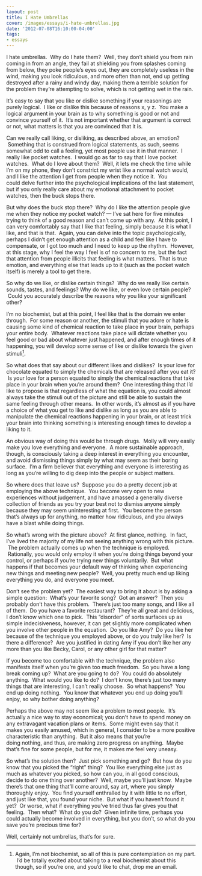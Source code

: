 ```yaml
---
layout: post
title: I Hate Umbrellas
cover: /images/essays/i-hate-umbrellas.jpg
date: '2012-07-08T16:10:00-04:00'
tags:
- essays
---
```


I hate umbrellas.  Why do I hate them?  Well, they don’t shield you from rain coming in from an angle, they fail at shielding you from splashes coming from below, they poke people’s eyes out, they are completely useless in the wind, making you look ridiculous, and more often than not, end up getting destroyed after a rainy and windy day, making them a terrible solution for the problem they’re attempting to solve, which is not getting wet in the rain.

It’s easy to say that you like or dislike something if your reasonings are purely logical.  I like or dislike this because of reasons x, y z.  You make a logical argument in your brain as to why something is good or not and convince yourself of it.  It’s not important whether that argument is correct or not, what matters is that you are convinced that it is.

Can we really call liking, or disliking, as described above, an emotion?  Something that is construed from logical statements, as such, seems somewhat odd to call a feeling, yet most people use it in that manner.  I really like pocket watches.  I would go as far to say that I love pocket watches.  What do I love about them?  Well, it lets me check the time while I’m on my phone, they don’t constrict my wrist like a normal watch would, and I like the attention I get from people when they notice it.  You could delve further into the psychological implications of the last statement, but if you only really care about my emotional attachment to pocket watches, then the buck stops there.  

But why does the buck stop there?  Why do I like the attention people give me when they notice my pocket watch?  — I’ve sat here for five minutes trying to think of a good reason and can’t come up with any.  At this point, I can very comfortably say that I like that feeling, simply because it is what I like, and that is that.  Again, you can delve into the topic psychologically, perhaps I didn’t get enough attention as a child and feel like I have to compensate, or I got too much and I need to keep up the rhythm.  However, at this stage, why I feel the way I feel is of no concern to me, but the fact that attention from people illicits that feeling is what matters.  That is true emotion, and everything else that leads up to it (such as the pocket watch itself) is merely a tool to get there.

So why do we like, or dislike certain things?  Why do we really like certain sounds, tastes, and feelings? Why do we like, or even love certain people?  Could you accurately describe the reasons why you like your significant other?

I’m no biochemist, but at this point, I feel like that is the domain we enter through.  For some reason or another, the stimuli that you adore or hate is causing some kind of chemical reaction to take place in your brain, perhaps your entire body.  Whatever reactions take place will dictate whether you feel good or bad about whatever just happened, and after enough times of it happening, you will develop some sense of like or dislike towards the given stimuli[<sup>1</sup>](#footnotes).

So what does that say about our different likes and dislikes?  Is your love for chocolate equated to simply the chemicals that are released after you eat it?  Is your love for a person equated to simply the chemical reactions that take place in your brain when you’re around them?  One interesting thing that I’d like to propose is that regardless of what the equation is, you could almost always take the stimuli out of the picture and still be able to sustain the same feeling through other means.  In other words, it’s almost as if you have a choice of what you get to like and dislike as long as you are able to manipulate the chemical reactions happening in your brain, or at least trick your brain into thinking something is interesting enough times to develop a liking to it.

An obvious way of doing this would be through drugs.  Molly will very easily make you love everything and everyone.  A more sustainable approach, though, is consciously taking a deep interest in everything you encounter, and avoid dismissing things simply by what may seem as their boring surface.  I’m a firm believer that everything and everyone is interesting as long as you’re willing to dig deep into the people or subject matters.

So where does that leave us?  Suppose you do a pretty decent job at employing the above technique.  You become very open to new experiences without judgement, and have amassed a generally diverse collection of friends as you try your best not to dismiss anyone simply because they may seem uninteresting at first.  You become the person that’s always up for anything, no matter how ridiculous, and you always have a blast while doing things.

So what’s wrong with the picture above?  At first glance, nothing.  In fact, I’ve lived the majority of my life not seeing anything wrong with this picture.  The problem actually comes up when the technique is employed.  Rationally, you would only employ it when you’re doing things beyond your control, or perhaps if you’re trying new things voluntarily.  But what happens if that becomes your default way of thinking when experiencing new things and meeting new people?  Well, you pretty much end up liking everything you do, and everyone you meet.

Don’t see the problem yet?  The easiest way to bring it about is by asking a simple question:  What’s your favorite song?  Got an answer?  Then you probably don’t have this problem.  There’s just too many songs, and I like all of them.  Do you have a favorite restaurant?  They’re all great and delicious, I don’t know which one to pick.  This “disorder” of sorts surfaces up as simple indecisiveness, however, it can get slightly more complicated when you involve other people in the equation.  Do you like Amy?  Do you like her because of the technique you employed above, or do you truly like her?  Is there a difference?  Are you justified in dating Amy if you don’t like her any more than you like Becky, Carol, or any other girl for that matter?

If you become too comfortable with the technique, the problem also manifests itself when you’re given too much freedom.  So you have a long break coming up?  What are you going to do?  You could do absolutely anything.  What would you like to do?  I don’t know, there’s just too many things that are interesting, I can’t really choose.  So what happens?  You end up doing nothing.  You know that whatever you end up doing you’ll enjoy, so why bother doing anything?  

Perhaps the above may not seem like a problem to most people.  It’s actually a nice way to stay economical; you don’t have to spend money on any extravagant vacation plans or items.  Some might even say that it makes you easily amused, which in general, I consider to be a more positive characteristic than anything.  But it also means that you’re doing nothing, and thus, are making zero progress on anything.  Maybe that’s fine for some people, but for me, it makes me feel very uneasy.  

So what’s the solution then?  Just pick something and go?  But how do you know that you picked the “right” thing?  You like everything else just as much as whatever you picked, so how can you, in all good conscious, decide to do one thing over another?  Well, maybe you’ll just know.  Maybe there’s that one thing that’ll come around, say art, where you simply thoroughly enjoy.  You find yourself enthralled by it with little to no effort, and just like that, you found your niche.  But what if you haven’t found it yet?  Or worse, what if everything you’ve tried thus far gives you that feeling.  Then what?  What do you do?  Given infinite time, perhaps you could actually become involved in everything, but you don’t, so what do you save you’re precious time for?

Well, certainly not umbrellas, that’s for sure.

---

<a name="footnotes"></a>
<ol>
<li>Again, I’m not biochemist, so all of this is pure contemplation on my part.  I’d be totally excited about talking to a real biochemist about this though, so if you’re one, and you’d like to chat, drop me an email.</li>
</ol>
